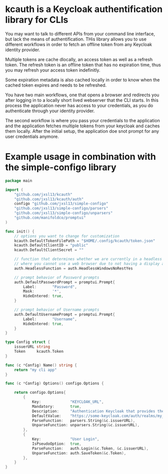 # kcauth is a Keycloak authentification library for CLIs

You may want to talk to different APIs from your command line interface, but lack the means of authentification.
THis library allows you to use different workflows in order to fetch an offline token from any Keycloak identity provider.

Multiple tokens are cache dlocally, an access token as well as a refresh token.
The refresh token is an offline token that has no expiration time, thus you may refresh your access token indefinitly.

Some expiration metadata is also cached locally in order to know when the cached token expires and needs to be refreshed.

You have two main workflows, one that opens a browser and redirects you after logging in to a locally short lived webserver that the CLI starts. In this process the application never has access to your credentials, as you do authenticate through your identity provider.

The second workflow is where you pass your credentials to the application and the application fetches multiple tokens from your keycloak and caches them locally. After the initial setup, the application doe snot prompt for any user credentials anymore.


# Example usage in combination with the  simple-configo library

```go
package main

import (
	"github.com/jxsl13/kcauth"
	"github.com/jxsl13/kcauth/auth"
	configo "github.com/jxsl13/simple-configo"
	"github.com/jxsl13/simple-configo/parsers"
	"github.com/jxsl13/simple-configo/unparsers"
	"github.com/manifoldco/promptui"
)

func init() {
	// options you want to change for customization
	kcauth.DefaultTokenFilePath = "$HOME/.config/kcauth/token.json"
	kcauth.DefaultClientID = "public"
	kcauth.DefaultClientSecret = ""

	// function that determines whether we are currently in a headless environment
	// where you cannot use a web browser due to not having a display attached
	auth.HeadlessFunction = auth.HeadlessWindowsNoRestYes

	// prompt behavior of Password prompts
	auth.DefaultPasswordPrompt = promptui.Prompt{
		Label:       "Password",
		Mask:        '*',
		HideEntered: true,
	}

	// prompt behavior of Username prompts
	auth.DefaultUsernamePrompt = promptui.Prompt{
		Label:       "Username",
		HideEntered: true,
	}
}

type Config struct {
	issuerURL string
	Token     kcauth.Token
}

func (c *Config) Name() string {
	return "my cli app"
}

func (c *Config) Options() configo.Options {

	return configo.Options{
		{
			Key:             "KEYCLOAK_URL",
			Mandatory:       true,
			Description:     "Authentication Keycloak that provides the authorization token.",
			DefaultValue:    "https://some-keycloak.com/auth/realms/my_realm",
			ParseFunction:   parsers.String(&c.issuerURL),
			UnparseFunction: unparsers.String(&c.issuerURL),
		},
		{
			Key:             "User Login",
			IsPseudoOption:  true,
			ParseFunction:   auth.Login(&c.Token, &c.issuerURL),
			UnparseFunction: auth.SaveToken(&c.Token),
		},
	}
}
```